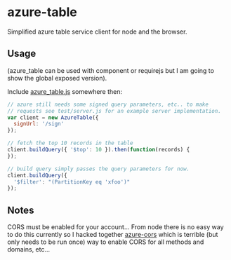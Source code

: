 # azure-table

Simplified azure table service client for node and the browser.

## Usage

(azure_table can be used with component or requirejs but I am going
to show the global exposed version).

Include [azure_table.js](build/azure_table.js) somewhere then:


```js
// azure still needs some signed query parameters, etc.. to make
// requests see test/server.js for an example server implementation.
var client = new AzureTable({
  signUrl: '/sign'
});

// fetch the top 10 records in the table
client.buildQuery({ '$top': 10 }).then(function(records) {
});

// build query simply passes the query parameters for now.
client.buildQuery({
  '$filter': "(PartitionKey eq 'xfoo')"
});
```

## Notes

CORS must be enabled for your account... From node there is no easy
  way to do this currently so I hacked together [azure-cors](https://github.com/lightsofapollo/azure-cors) which is terrible (but only needs to be run once) way to enable CORS for all methods and domains, etc...
